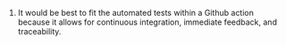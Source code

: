 1. It would be best to fit the automated tests within a Github action because it allows for continuous integration, immediate feedback, and traceability. 





